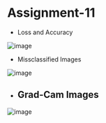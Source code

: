 # Assignment-11

- Loss and Accuracy

![image](https://github.com/Umeshtriveni/ERAV1/assets/42119280/aedfeb83-7236-4e61-a989-881ed1636c8c)

- Missclassified Images

![image](https://github.com/Umeshtriveni/ERAV1/assets/42119280/fb504768-d6b3-4155-b98d-930f62b83907)

- ## Grad-Cam Images

![image](https://github.com/Umeshtriveni/ERAV1/assets/42119280/571b028a-02a4-452d-9740-e164319a9920)
